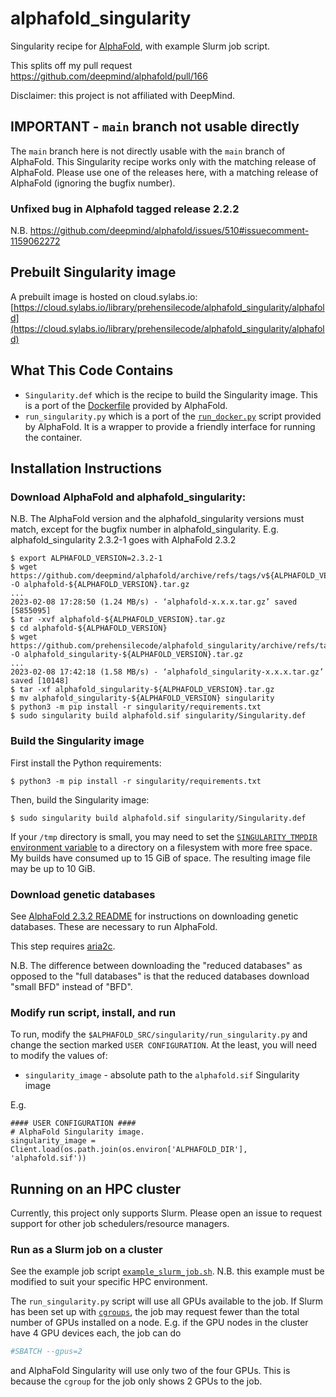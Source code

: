 # alphafold_singularity
Singularity recipe for [AlphaFold](https://github.com/deepmind/alphafold/), with example Slurm job script.

This splits off my pull request https://github.com/deepmind/alphafold/pull/166

Disclaimer: this project is not affiliated with DeepMind.

## IMPORTANT - `main` branch not usable directly
The `main` branch here is not directly usable with the `main` branch of AlphaFold. This Singularity recipe
works only with the matching release of AlphaFold. Please use one of the releases here, with a matching
release of AlphaFold (ignoring the bugfix number).

### Unfixed bug in Alphafold tagged release 2.2.2
N.B. https://github.com/deepmind/alphafold/issues/510#issuecomment-1159062272

## Prebuilt Singularity image
A prebuilt image is hosted on cloud.sylabs.io: [https://cloud.sylabs.io/library/prehensilecode/alphafold_singularity/alphafold](https://cloud.sylabs.io/library/prehensilecode/alphafold_singularity/alphafold)

## What This Code Contains
* `Singularity.def` which is the recipe to build the Singularity image. This is a port of the [Dockerfile](https://github.com/deepmind/alphafold/blob/main/docker/Dockerfile) provided by AlphaFold.
* `run_singularity.py` which is a port of the [`run_docker.py`](https://github.com/deepmind/alphafold/blob/main/docker/run_docker.py) script provided by AlphaFold. It is a wrapper to provide a friendly interface for running the container.

## Installation Instructions
### Download AlphaFold and alphafold_singularity:
N.B. The AlphaFold version and the alphafold_singularity versions must match,
except for the bugfix number in alphafold_singularity. E.g. alphafold_singularity 2.3.2-1
goes with AlphaFold 2.3.2

```
$ export ALPHAFOLD_VERSION=2.3.2-1
$ wget https://github.com/deepmind/alphafold/archive/refs/tags/v${ALPHAFOLD_VERSION}.tar.gz -O alphafold-${ALPHAFOLD_VERSION}.tar.gz
...
2023-02-08 17:28:50 (1.24 MB/s) - ‘alphafold-x.x.x.tar.gz’ saved [5855095]
$ tar -xvf alphafold-${ALPHAFOLD_VERSION}.tar.gz
$ cd alphafold-${ALPHAFOLD_VERSION}
$ wget https://github.com/prehensilecode/alphafold_singularity/archive/refs/tags/v${ALPHAFOLD_VERSION}.tar.gz -O alphafold_singularity-${ALPHAFOLD_VERSION}.tar.gz
...
2023-02-08 17:42:18 (1.58 MB/s) - ‘alphafold_singularity-x.x.x.tar.gz’ saved [10148]
$ tar -xf alphafold_singularity-${ALPHAFOLD_VERSION}.tar.gz
$ mv alphafold_singularity-${ALPHAFOLD_VERSION} singularity
$ python3 -m pip install -r singularity/requirements.txt
$ sudo singularity build alphafold.sif singularity/Singularity.def
```

### Build the Singularity image
First install the Python requirements:
```
$ python3 -m pip install -r singularity/requirements.txt
```

Then, build the Singularity image:
```
$ sudo singularity build alphafold.sif singularity/Singularity.def
```

If your `/tmp` directory is small, you may need to set the [`SINGULARITY_TMPDIR`
environment variable](https://sylabs.io/guides/3.3/user-guide/build_env.html#temporary-folders) to a directory on a filesystem with more free space.
My builds have consumed up to 15 GiB of space. The resulting image file may be up to 10 GiB.

### Download genetic databases
See [AlphaFold 2.3.2 README](https://github.com/deepmind/alphafold/tree/v2.3.2) 
for instructions on downloading genetic databases. These are necessary
to run AlphaFold.

This step requires [aria2c](https://aria2.github.io/).

N.B. The difference between downloading the "reduced databases" as opposed
to the "full databases" is that the reduced databases download "small BFD" 
instead of "BFD".

### Modify run script, install, and run
To run, modify the `$ALPHAFOLD_SRC/singularity/run_singularity.py` and change the 
section marked `USER CONFIGURATION`. At the least, you will need to modify the values
of:
- `singularity_image` - absolute path to the `alphafold.sif` Singularity image

E.g.
```
#### USER CONFIGURATION ####
# AlphaFold Singularity image.
singularity_image = Client.load(os.path.join(os.environ['ALPHAFOLD_DIR'], 'alphafold.sif'))
```

## Running on an HPC cluster
Currently, this project only supports Slurm. Please open an issue to request
support for other job schedulers/resource managers.


### Run as a Slurm job on a cluster
See the example job script [`example_slurm_job.sh`](https://github.com/prehensilecode/alphafold_singularity/blob/main/example_slurm_job.sh). 
N.B. this example must be modified to suit your specific HPC environment.

The `run_singularity.py` script will use all GPUs available to the job. If
Slurm has been set up with [`cgroups`](https://en.wikipedia.org/wiki/Cgroups),
the job may request fewer than the total number of GPUs installed on a node.
E.g. if the GPU nodes in the cluster have 4 GPU devices each, the job can
do
```bash
#SBATCH --gpus=2
```
and AlphaFold Singularity will use only two of the four GPUs. This is 
because the `cgroup` for the job only shows 2 GPUs to the job.
